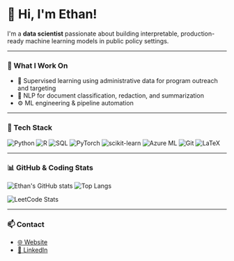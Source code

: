 # 👋 Hi, I'm Ethan!

I'm a **data scientist** passionate about building interpretable, production-ready machine learning models in public policy settings.  

---

### 🧠 What I Work On
- 🧮 Supervised learning using administrative data for program outreach and targeting
- 💬 NLP for document classification, redaction, and summarization  
- ⚙️ ML engineering & pipeline automation

---

### 🧰 Tech Stack
![Python](https://img.shields.io/badge/Python-3776AB?logo=python&logoColor=white)
![R](https://img.shields.io/badge/R-276DC3?logo=r&logoColor=white)
![SQL](https://img.shields.io/badge/SQL-CC2927?logo=databricks&logoColor=white)
![PyTorch](https://img.shields.io/badge/PyTorch-EE4C2C?logo=pytorch&logoColor=white)
![scikit-learn](https://img.shields.io/badge/scikit--learn-F7931E?logo=scikit-learn&logoColor=white)
![Azure ML](https://img.shields.io/badge/Azure-0078D4?logo=azuredevops&logoColor=white)
![Git](https://img.shields.io/badge/Git-F05032?logo=git&logoColor=white)
![LaTeX](https://img.shields.io/badge/LaTeX-008080?logo=latex&logoColor=white)

---

### 📊 GitHub & Coding Stats
![Ethan's GitHub stats](https://github-readme-stats-beta-one-shjvivxmjp.vercel.app/api?username=ekgoode&show_icons=true&theme=dark)
![Top Langs](https://github-readme-stats-beta-one-shjvivxmjp.vercel.app/api/top-langs/?username=ekgoode&layout=compact&theme=dark)

![LeetCode Stats](https://leetcard.jacoblin.cool/ekgoode?theme=dark&font=Fenix&ext=heatmap)

---

### 📫 Contact
- [🌐 Website](https://www.ethangoode.com)
- [💼 LinkedIn](https://www.linkedin.com/in/ethan-goode-a549971a8)

